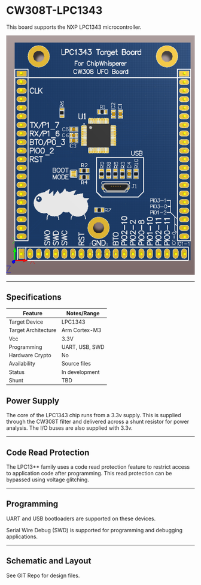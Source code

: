 # CW308T-LPC1343

This board supports the NXP LPC1343 microcontroller.

![](Images/CW308T_LPC1343.PNG)

---

## Specifications

| Feature | Notes/Range |
|---------|----------|
| Target Device | LPC1343 |
| Target Architecture | Arm Cortex-M3 |
| Vcc | 3.3V |
| Programming | UART, USB, SWD |
| Hardware Crypto | No |
| Availability | Source files |
| Status | In development |
| Shunt | TBD |

## Power Supply

The core of the LPC1343 chip runs from a 3.3v supply. This is supplied
through the CW308T filter and delivered across a shunt resistor for
power analysis. The I/O buses are also supplied with 3.3v.

---

## Code Read Protection

The LPC13\*\* family uses a code read protection feature to restrict
access to application code after programming. This read protection
can be bypassed using voltage glitching.

---

## Programming

UART and USB bootloaders are supported on these devices.

Serial Wire Debug (SWD) is supported for programming and debugging
applications.

---

## Schematic and Layout

See GIT Repo for design files.
